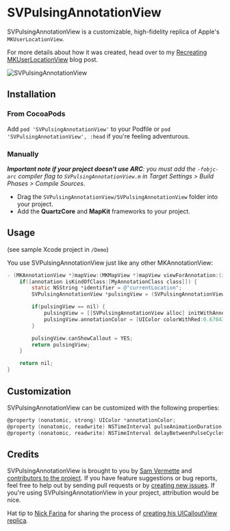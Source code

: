 # SVPulsingAnnotationView

SVPulsingAnnotationView is a customizable, high-fidelity replica of Apple's `MKUserLocationView`. 

For more details about how it was created, head over to my [Recreating MKUserLocationView](http://samvermette.com/317) blog post.

![SVPulsingAnnotationView](http://cl.ly/NI4r/SVPulsingAnnotationView.gif)

## Installation

### From CocoaPods

Add `pod 'SVPulsingAnnotationView'` to your Podfile or `pod 'SVPulsingAnnotationView', :head` if you're feeling adventurous.

### Manually

_**Important note if your project doesn't use ARC**: you must add the `-fobjc-arc` compiler flag to `SVPulsingAnnotationView.m` in Target Settings > Build Phases > Compile Sources._

* Drag the `SVPulsingAnnotationView/SVPulsingAnnotationView` folder into your project. 
* Add the **QuartzCore** and **MapKit** frameworks to your project.

## Usage

(see sample Xcode project in `/Demo`)

You use SVPulsingAnnotationView just like any other MKAnnotationView:

```objective-c
- (MKAnnotationView *)mapView:(MKMapView *)mapView viewForAnnotation:(id<MKAnnotation>)annotation {
    if([annotation isKindOfClass:[MyAnnotationClass class]]) {
        static NSString *identifier = @"currentLocation";
        SVPulsingAnnotationView *pulsingView = (SVPulsingAnnotationView *)[self.mapView dequeueReusableAnnotationViewWithIdentifier:identifier];

        if(pulsingView == nil) {
            pulsingView = [[SVPulsingAnnotationView alloc] initWithAnnotation:annotation reuseIdentifier:identifier];
            pulsingView.annotationColor = [UIColor colorWithRed:0.678431 green:0 blue:0 alpha:1];
        }

        pulsingView.canShowCallout = YES;
        return pulsingView;
    }

    return nil;
}
```

## Customization

SVPulsingAnnotationView can be customized with the following properties:

```objective-c
@property (nonatomic, strong) UIColor *annotationColor;
@property (nonatomic, readwrite) NSTimeInterval pulseAnimationDuration;
@property (nonatomic, readwrite) NSTimeInterval delayBetweenPulseCycles;
```

## Credits

SVPulsingAnnotationView is brought to you by [Sam Vermette](http://samvermette.com) and [contributors to the project](https://github.com/samvermette/SVPulsingAnnotationView/contributors). If you have feature suggestions or bug reports, feel free to help out by sending pull requests or by [creating new issues](https://github.com/samvermette/SVPulsingAnnotationView/issues/new). If you're using SVPulsingAnnotationView in your project, attribution would be nice.

Hat tip to [Nick Farina](http://nfarina.com) for sharing the process of [creating his UICalloutView replica](http://nfarina.com/post/29883229869/callout-view).
